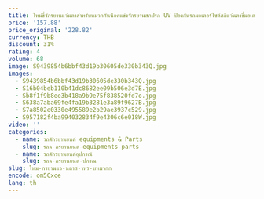 ```yaml
---
title: ใหม่ขี่จักรยานแว่นตาสําหรับหมวกกันน็อคแข่งจักรยานสกปรก UV ป้องกันรถมอเตอร์ไซด์สกีแว่นตาขี่มอเตอร์ไซด์แว่นตา
price: '157.88'
price_original: '228.82'
currency: THB
discount: 31%
rating: 4
volume: 68
image: S9439854b6bbf43d19b30605de330b343Q.jpg
images:
  - S9439854b6bbf43d19b30605de330b343Q.jpg
  - S16b04beb110b41dc8682ee09b506e3d7E.jpg
  - Sb8f1f9b8ee3b418a9b9e75f838520fd7o.jpg
  - S638a7aba69fe4fa19b3281e3a89f9627B.jpg
  - S7a8502e0330e495589e2b29ae3937c529.jpg
  - S957182f4ba994032834f9e4306c6e018W.jpg
video: ''
categories:
  - name: รถจักรยานยนต์ equipments & Parts
    slug: รถจ-กรยานยนต-equipments-parts
  - name: รถจักรยานยนต์อุปกรณ์
    slug: รถจ-กรยานยนต-ปกรณ
slug: ใหม-กรยานแว-นตาส-าหร-บหมวกก
encode: om5Cxce
lang: th
---
```

  